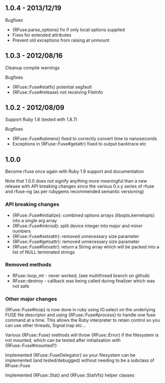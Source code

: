 1.0.4 - 2013/12/19
------------------


Bugfixes

 * {RFuse.parse_options} fix if only local options supplied
 * Fixes for extended attributes
 * Prevent old exceptions from raising at unmount

1.0.3 - 2012/08/16
------------------

Cleanup compile warnings

Bugfixes

 * {RFuse::Fuse#statfs} potential segfault
 * {RFuse::Fuse#release} not receiving FileInfo

1.0.2 - 2012/08/09
------------------

Support Ruby 1.8 (tested with 1.8.7)

Bugfixes

 * {RFuse::Fuse#utimens} fixed to correctly convert time to nanoseconds
 * Exceptions in {RFuse::Fuse#getattr} fixed to output backtrace etc

1.0.0
----------------

Become rfuse once again with Ruby 1.9 support and documentation

Note that 1.0.0 does not signify anything more meaningful than a new release
with API breaking changes since the various 0.x.y series of rfuse and rfuse-ng
(as per rubygems recommended semantic versioning)


### API breaking changes

 * {RFuse::Fuse#initialize}: combined options arrays (libopts,kernelopts) into a single arg array
 * {RFuse::Fuse#mknod}: split device integer into major and minor numbers
 * {RFuse::Fuse#setxattr}: removed unnecessary size parameter
 * {RFuse::Fuse#getxattr}: removed unnecessary size parameter
 * {RFuse::Fuse#listxattr}: return a String array which will be packed into a list of
                            NULL terminated strings

### Removed methods
 
 * RFuse::loop_mt - never worked, (see multithread branch on github)
 * RFuse::destroy - callback was being called during finalizer which was not safe

### Other major changes

  {RFuse::Fuse#loop} is now done in ruby using IO.select on the underlying
     FUSE file descriptor and using {RFuse::Fuse#process} to handle one fuse
     command at a time. This allows the Ruby interpreter to retain control
     so you can use other threads, Signal.trap etc...

  Various {RFuse::Fuse} methods will throw {RFuse::Error} if the filesystem is
  not mounted, which can be tested after initialisation with {RFuse::Fuse#mounted?}

  Implemented {RFuse::FuseDelegator} so your filesystem can be implemented (and tested/debugged)
  without needing to be a subclass of RFuse::Fuse
  
  Implemented {RFuse::Stat} and {RFuse::StatVfs} helper classes

